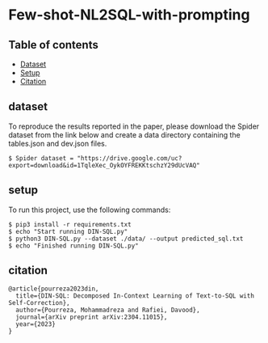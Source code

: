 # Few-shot-NL2SQL-with-prompting

## Table of contents
* [Dataset](#dataset)
* [Setup](#setup)
* [Citation](#citation)


## dataset
To reproduce the results reported in the paper, please download the Spider dataset from the link below and create a data directory containing the tables.json and dev.json files.

```
$ Spider dataset = "https://drive.google.com/uc?export=download&id=1TqleXec_OykOYFREKKtschzY29dUcVAQ"
```


## setup
To run this project, use the following commands:

```
$ pip3 install -r requirements.txt
$ echo "Start running DIN-SQL.py"
$ python3 DIN-SQL.py --dataset ./data/ --output predicted_sql.txt
$ echo "Finished running DIN-SQL.py"
```
## citation 

``` 
@article{pourreza2023din,
  title={DIN-SQL: Decomposed In-Context Learning of Text-to-SQL with Self-Correction},
  author={Pourreza, Mohammadreza and Rafiei, Davood},
  journal={arXiv preprint arXiv:2304.11015},
  year={2023}
}
```

